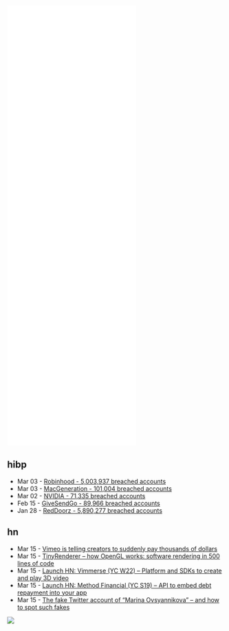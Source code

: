 ![Metrics](https://raw.githubusercontent.com/phixion/phixion/master/metrics.svg)

## hibp

<!--
for https://github.com/phixion/phixion/blob/main/.github/workflows/feeds.yml
-->
<!--START_SECTION:haveibeenpwnd-->
- Mar 03 - [Robinhood - 5,003,937 breached accounts](https://haveibeenpwned.com/PwnedWebsites#Robinhood)
- Mar 03 - [MacGeneration - 101,004 breached accounts](https://haveibeenpwned.com/PwnedWebsites#MacGeneration)
- Mar 02 - [NVIDIA - 71,335 breached accounts](https://haveibeenpwned.com/PwnedWebsites#NVIDIA)
- Feb 15 - [GiveSendGo - 89,966 breached accounts](https://haveibeenpwned.com/PwnedWebsites#GiveSendGo)
- Jan 28 - [RedDoorz - 5,890,277 breached accounts](https://haveibeenpwned.com/PwnedWebsites#RedDoorz)
<!--END_SECTION:haveibeenpwnd-->

## hn

<!--
for https://github.com/phixion/phixion/blob/main/.github/workflows/feeds.yml
-->
<!--START_SECTION:hn-->
- Mar 15 - [Vimeo is telling creators to suddenly pay thousands of dollars](https://www.theverge.com/2022/3/15/22979126/vimeo-patreon-creators-price-increase)
- Mar 15 - [TinyRenderer – how OpenGL works: software rendering in 500 lines of code](https://github.com/ssloy/tinyrenderer/wiki)
- Mar 15 - [Launch HN: Vimmerse (YC W22) – Platform and SDKs to create and play 3D video](https://news.ycombinator.com/item?id=30686027)
- Mar 15 - [Launch HN: Method Financial (YC S19) – API to embed debt repayment into your app](https://news.ycombinator.com/item?id=30685921)
- Mar 15 - [The fake Twitter account of “Marina Ovsyannikova” – and how to spot such fakes](https://davidallengreen.com/2022/03/the-fake-twitter-account-of-marina-ovsyannikova-and-how-to-spot-such-fakes/)
<!--END_SECTION:hn-->

<!--
for https://yhype.me
-->
![](https://hit.yhype.me/github/profile?user_id=13013670)
